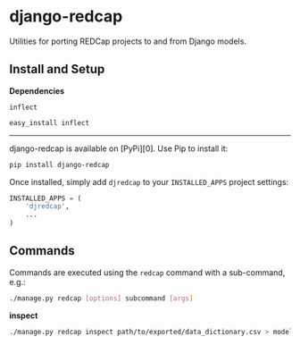 django-redcap
=============

Utilities for porting REDCap projects to and from Django models.

Install and Setup
-----------------

**Dependencies**

`inflect`

```bash
easy_install inflect
```
--------------------
django-redcap is available on [PyPi][0]. Use Pip to install it:

```bash
pip install django-redcap
```

Once installed, simply add `djredcap` to your `INSTALLED_APPS` project settings:

```python
INSTALLED_APPS = (
    'djredcap',
    ...
)
```

Commands
--------
Commands are executed using the `redcap` command with a sub-command, e.g.:

```bash
./manage.py redcap [options] subcommand [args]
```

**inspect**

```bash
./manage.py redcap inspect path/to/exported/data_dictionary.csv > models.py
```
